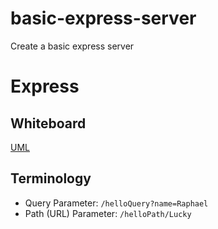 # basic-express-server
Create a basic express server


# Express

## Whiteboard

[UML]()

## Terminology

- Query Parameter: `/helloQuery?name=Raphael`
- Path (URL) Parameter: `/helloPath/Lucky`
